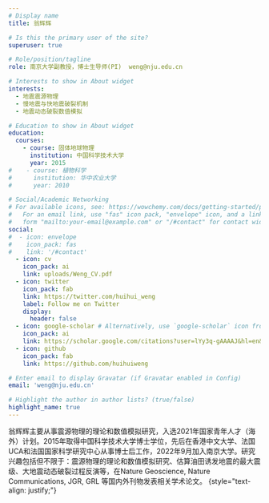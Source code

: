 ```yaml
---
# Display name
title: 翁辉辉

# Is this the primary user of the site?
superuser: true

# Role/position/tagline
role: 南京大学副教授，博士生导师(PI)  weng@nju.edu.cn

# Interests to show in About widget
interests:
  - 地震震源物理
  - 慢地震与快地震破裂机制
  - 地震动态破裂数值模拟

# Education to show in About widget
education:
  courses:
    - course: 固体地球物理
      institution: 中国科学技术大学
      year: 2015
#    - course: 植物科学
#      institution: 华中农业大学
#      year: 2010

# Social/Academic Networking
# For available icons, see: https://wowchemy.com/docs/getting-started/page-builder/#icons
#   For an email link, use "fas" icon pack, "envelope" icon, and a link in the
#   form "mailto:your-email@example.com" or "/#contact" for contact widget.
social:
#  - icon: envelope
#    icon_pack: fas
#    link: '/#contact'
  - icon: cv
    icon_pack: ai
    link: uploads/Weng_CV.pdf
  - icon: twitter
    icon_pack: fab
    link: https://twitter.com/huihui_weng
    label: Follow me on Twitter
    display:
      header: false
  - icon: google-scholar # Alternatively, use `google-scholar` icon from `ai` icon pack
    icon_pack: ai
    link: https://scholar.google.com/citations?user=lYy3q-gAAAAJ&hl=en&oi=ao
  - icon: github
    icon_pack: fab
    link: https://github.com/huihuiweng

# Enter email to display Gravatar (if Gravatar enabled in Config)
email: 'weng@nju.edu.cn'

# Highlight the author in author lists? (true/false)
highlight_name: true
---
```


翁辉辉主要从事震源物理的理论和数值模拟研究，入选2021年国家青年人才（海外）计划。2015年取得中国科学技术大学博士学位，先后在香港中文大学、法国UCA和法国国家科学研究中心从事博士后工作，2022年9月加入南京大学。研究兴趣包括但不限于：震源物理的理论和数值模拟研究、估算油田诱发地震的最大震级、大地震动态破裂过程反演等，在Nature Geoscience, Nature Communications, JGR, GRL 等国内外刊物发表相关学术论文。
{style="text-align: justify;"}
